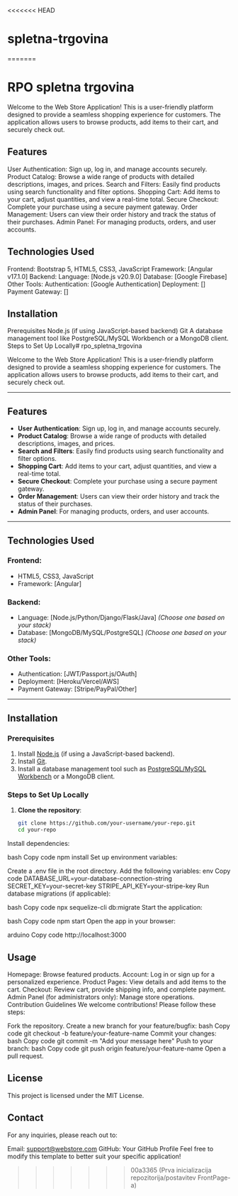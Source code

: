 <<<<<<< HEAD
# spletna-trgovina
=======
# RPO spletna trgovina

Welcome to the Web Store Application! This is a user-friendly platform designed to provide a seamless shopping experience for customers. The application allows users to browse products, add items to their cart, and securely check out.

## Features
User Authentication: Sign up, log in, and manage accounts securely.
Product Catalog: Browse a wide range of products with detailed descriptions, images, and prices.
Search and Filters: Easily find products using search functionality and filter options.
Shopping Cart: Add items to your cart, adjust quantities, and view a real-time total.
Secure Checkout: Complete your purchase using a secure payment gateway.
Order Management: Users can view their order history and track the status of their purchases.
Admin Panel: For managing products, orders, and user accounts.
## Technologies Used
Frontend:
Bootstrap 5, HTML5, CSS3, JavaScript
Framework: [Angular v17.1.0]
Backend:
Language: [Node.js v20.9.0]
Database: [Google Firebase]
Other Tools:
Authentication: [Google Authentication]
Deployment: []
Payment Gateway: []
## Installation
Prerequisites
Node.js (if using JavaScript-based backend)
Git
A database management tool like PostgreSQL/MySQL Workbench or a MongoDB client.
Steps to Set Up Locally# rpo_spletna_trgovina

Welcome to the Web Store Application! This is a user-friendly platform designed to provide a seamless shopping experience for customers. The application allows users to browse products, add items to their cart, and securely check out.

---

## Features

- **User Authentication**: Sign up, log in, and manage accounts securely.
- **Product Catalog**: Browse a wide range of products with detailed descriptions, images, and prices.
- **Search and Filters**: Easily find products using search functionality and filter options.
- **Shopping Cart**: Add items to your cart, adjust quantities, and view a real-time total.
- **Secure Checkout**: Complete your purchase using a secure payment gateway.
- **Order Management**: Users can view their order history and track the status of their purchases.
- **Admin Panel**: For managing products, orders, and user accounts.

---

## Technologies Used

### Frontend:
- HTML5, CSS3, JavaScript
- Framework: [Angular]

### Backend:
- Language: [Node.js/Python/Django/Flask/Java] *(Choose one based on your stack)*
- Database: [MongoDB/MySQL/PostgreSQL] *(Choose one based on your stack)*

### Other Tools:
- Authentication: [JWT/Passport.js/OAuth]
- Deployment: [Heroku/Vercel/AWS]
- Payment Gateway: [Stripe/PayPal/Other]

---

## Installation

### Prerequisites
1. Install [Node.js](https://nodejs.org/) (if using a JavaScript-based backend).
2. Install [Git](https://git-scm.com/).
3. Install a database management tool such as [PostgreSQL/MySQL Workbench](https://www.mysql.com/products/workbench/) or a MongoDB client.

### Steps to Set Up Locally

1. **Clone the repository**:
   ```bash
   git clone https://github.com/your-username/your-repo.git
   cd your-repo

Install dependencies:

bash
Copy code
npm install
Set up environment variables:

Create a .env file in the root directory.
Add the following variables:
env
Copy code
DATABASE_URL=your-database-connection-string
SECRET_KEY=your-secret-key
STRIPE_API_KEY=your-stripe-key
Run database migrations (if applicable):

bash
Copy code
npx sequelize-cli db:migrate
Start the application:

bash
Copy code
npm start
Open the app in your browser:

arduino
Copy code
http://localhost:3000
## Usage
Homepage: Browse featured products.
Account: Log in or sign up for a personalized experience.
Product Pages: View details and add items to the cart.
Checkout: Review cart, provide shipping info, and complete payment.
Admin Panel (for administrators only): Manage store operations.
Contribution Guidelines
We welcome contributions! Please follow these steps:

Fork the repository.
Create a new branch for your feature/bugfix:
bash
Copy code
git checkout -b feature/your-feature-name
Commit your changes:
bash
Copy code
git commit -m "Add your message here"
Push to your branch:
bash
Copy code
git push origin feature/your-feature-name
Open a pull request.
## License
This project is licensed under the MIT License.

## Contact
For any inquiries, please reach out to:

Email: support@webstore.com
GitHub: Your GitHub Profile
Feel free to modify this template to better suit your specific application!
>>>>>>> 00a3365 (Prva inicializacija repozitorija/postavitev FrontPage-a)
